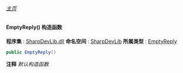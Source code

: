 ###### [主页](./Index.md "主页")
#### EmptyReply() 构造函数
**程序集** : [SharpDevLib.dll](./SharpDevLib.assembly.md "SharpDevLib.dll")
**命名空间** : [SharpDevLib](./SharpDevLib.namespace.md "SharpDevLib")
**所属类型** : [EmptyReply](./SharpDevLib.EmptyReply.md "EmptyReply")
``` csharp
public EmptyReply()
```
**注释**
*默认构造函数*

